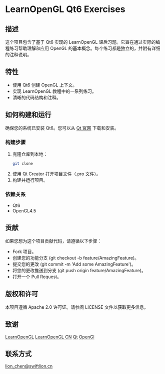 # LearnOpenGL Qt6 Exercises

## 描述
这个项目包含了基于 Qt6 实现的 LearnOpenGL 课后习题。它旨在通过实际的编程练习帮助理解和应用 OpenGL 的基本概念。每个练习都是独立的，并附有详细的注释说明。

## 特性
- 使用 Qt6 创建 OpenGL 上下文。
- 实现 LearnOpenGL 教程中的一系列练习。
- 清晰的代码结构和注释。

## 如何构建和运行
确保您的系统已安装 Qt6。您可以从 [Qt 官网](https://www.qt.io/) 下载和安装。

### 构建步骤
1. 克隆仓库到本地：
   ```bash
   git clone 
   ```
2. 使用 Qt Creator 打开项目文件（.pro 文件）。
3. 构建并运行项目。

### 依赖关系
- Qt6
- OpenGL4.5
## 贡献
如果您想为这个项目贡献代码，请遵循以下步骤：

- Fork 项目。
- 创建您的功能分支 (git checkout -b feature/AmazingFeature)。
- 提交您的更改 (git commit -m 'Add some AmazingFeature')。
- 将您的更改推送到分支 (git push origin feature/AmazingFeature)。
- 打开一个 Pull Request。

## 版权和许可
本项目遵循 Apache 2.0 许可证。请参阅 LICENSE 文件以获取更多信息。

## 致谢

[LearnOpenGL](https://learnopengl.com/)
[LearnOpenGL CN](https://github.com/LearnOpenGL-CN/LearnOpenGL-CN)
[Qt](https://www.qt.io/)
[OpenGl](https://registry.khronos.org/OpenGL-Refpages/gl4/)
## 联系方式
lion_chen@swiftlion.cn
